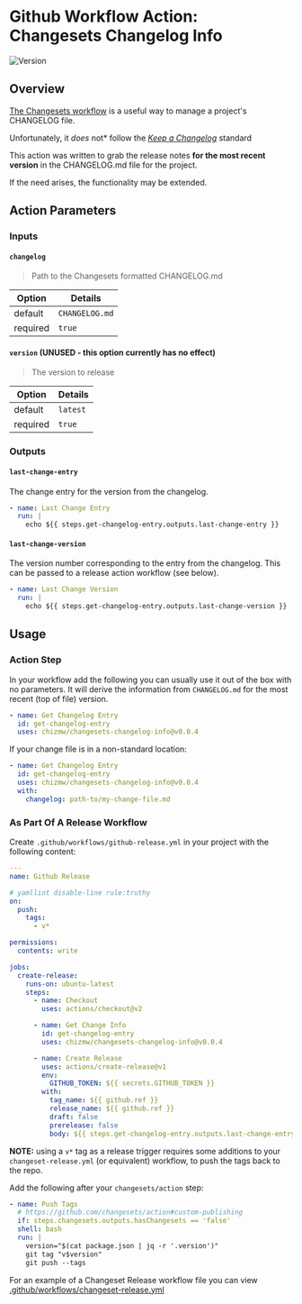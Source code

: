 # Github Workflow Action: Changesets Changelog Info

![Version](https://img.shields.io/badge/latest-v0.0.4-blue)

## Overview

[The Changesets workflow](https://github.com/changesets/changesets#readme) is a
useful way to manage a project's CHANGELOG file.

Unfortunately, it _does_ not\* follow the [_Keep a
Changelog_](https://github.com/olivierlacan/keep-a-changelog#readme) standard

This action was written to grab the release notes
**for the most recent version**
in the CHANGELOG.md file for the project.

If the need arises, the functionality may be extended.

## Action Parameters

### Inputs

#### `changelog`

> Path to the Changesets formatted CHANGELOG.md

| Option   | Details        |
| -------- | -------------- |
| default  | `CHANGELOG.md` |
| required | `true`         |

#### `version` (**UNUSED** - this option currently has no effect)

> The version to release

| Option   | Details  |
| -------- | -------- |
| default  | `latest` |
| required | `true`   |

### Outputs

#### `last-change-entry`

The change entry for the version from the changelog.

```yaml
- name: Last Change Entry
  run: |
    echo ${{ steps.get-changelog-entry.outputs.last-change-entry }}
```

#### `last-change-version`

The version number corresponding to the entry from the changelog.
This can be passed to a release action workflow (see below).

```yaml
- name: Last Change Version
  run: |
    echo ${{ steps.get-changelog-entry.outputs.last-change-version }}
```

## Usage

### Action Step

In your workflow add the following you can usually use it out of the box with
no parameters. It will derive the information from `CHANGELOG.md` for the most
recent (top of file) version.

```yaml
- name: Get Changelog Entry
  id: get-changelog-entry
  uses: chizmw/changesets-changelog-info@v0.0.4
```

If your change file is in a non-standard location:

```yaml
- name: Get Changelog Entry
  id: get-changelog-entry
  uses: chizmw/changesets-changelog-info@v0.0.4
  with:
    changelog: path-to/my-change-file.md
```

### As Part Of A Release Workflow

Create `.github/workflows/github-release.yml` in your project with the
following content:

```yaml
---
name: Github Release

# yamllint disable-line rule:truthy
on:
  push:
    tags:
      - v*

permissions:
  contents: write

jobs:
  create-release:
    runs-on: ubuntu-latest
    steps:
      - name: Checkout
        uses: actions/checkout@v2

      - name: Get Change Info
        id: get-changelog-entry
        uses: chizmw/changesets-changelog-info@v0.0.4

      - name: Create Release
        uses: actions/create-release@v1
        env:
          GITHUB_TOKEN: ${{ secrets.GITHUB_TOKEN }}
        with:
          tag_name: ${{ github.ref }}
          release_name: ${{ github.ref }}
          draft: false
          prerelease: false
          body: ${{ steps.get-changelog-entry.outputs.last-change-entry }}
```

**NOTE:** using a `v*` tag as a release trigger requires some additions to your
`changeset-release.yml` (or equivalent) workflow, to push the tags back to the
repo.

Add the following after your `changesets/action` step:

```yaml
- name: Push Tags
  # https://github.com/changesets/action#custom-publishing
  if: steps.changesets.outputs.hasChangesets == 'false'
  shell: bash
  run: |
    version="$(cat package.json | jq -r '.version')"
    git tag "v$version"
    git push --tags
```

For an example of a Changeset Release workflow file you can view
[.github/workflows/changeset-release.yml](.github/workflows/changeset-release.yml)

